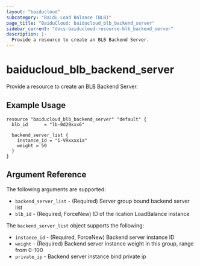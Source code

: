 ```yaml
---
layout: "baiducloud"
subcategory: "Baidu Load Balance (BLB)"
page_title: "BaiduCloud: baiducloud_blb_backend_server"
sidebar_current: "docs-baiducloud-resource-blb_backend_server"
description: |-
  Provide a resource to create an BLB Backend Server.
---
```


# baiducloud_blb_backend_server

Provide a resource to create an BLB Backend Server.

## Example Usage

```hcl
resource "baiducloud_blb_backend_server" "default" {
  blb_id      = "lb-0d29xxx6"

  backend_server_list {
    instance_id = "i-VRxxxx1a"
    weight = 50
  }
}
```

## Argument Reference

The following arguments are supported:

* `backend_server_list` - (Required) Server group bound backend server list
* `blb_id` - (Required, ForceNew) ID of the lication LoadBalance instance

The `backend_server_list` object supports the following:

* `instance_id` - (Required, ForceNew) Backend server instance ID
* `weight` - (Required) Backend server instance weight in this group, range from 0-100
* `private_ip` - Backend server instance bind private ip


